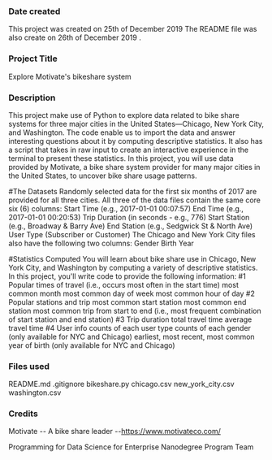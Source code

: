 ### Date created
This project was created on 25th of December 2019
The README file was also create on 26th of December 2019 .


### Project Title
Explore Motivate's bikeshare system


### Description
This project make use of Python to explore data related to bike share systems for three major cities in the United States—Chicago, New York City, and Washington. 
The code enable us to import the data and answer interesting questions about it by computing descriptive statistics. 
It also has a script that takes in raw input to create an interactive experience in the terminal to present these statistics.
In this project, you will use data provided by Motivate, a bike share system provider for many major cities in the United States, to uncover bike share usage patterns.

#The Datasets
Randomly selected data for the first six months of 2017 are provided for all three cities. All three of the data files contain the same core six (6) columns:
Start Time (e.g., 2017-01-01 00:07:57)
End Time (e.g., 2017-01-01 00:20:53)
Trip Duration (in seconds - e.g., 776)
Start Station (e.g., Broadway & Barry Ave)
End Station (e.g., Sedgwick St & North Ave)
User Type (Subscriber or Customer)
The Chicago and New York City files also have the following two columns:
Gender
Birth Year

#Statistics Computed
You will learn about bike share use in Chicago, New York City, and Washington by computing a variety of descriptive statistics. In this project, you'll write code to provide the following information:
#1 Popular times of travel (i.e., occurs most often in the start time)
most common month
most common day of week
most common hour of day
#2 Popular stations and trip
most common start station
most common end station
most common trip from start to end (i.e., most frequent combination of start station and end station)
#3 Trip duration
total travel time
average travel time
#4 User info
counts of each user type
counts of each gender (only available for NYC and Chicago)
earliest, most recent, most common year of birth (only available for NYC and Chicago)


### Files used
README.md
.gitignore
bikeshare.py
chicago.csv
new_york_city.csv
washington.csv


### Credits
Motivate -- A bike share leader --https://www.motivateco.com/

Programming for Data Science for Enterprise Nanodegree Program Team

